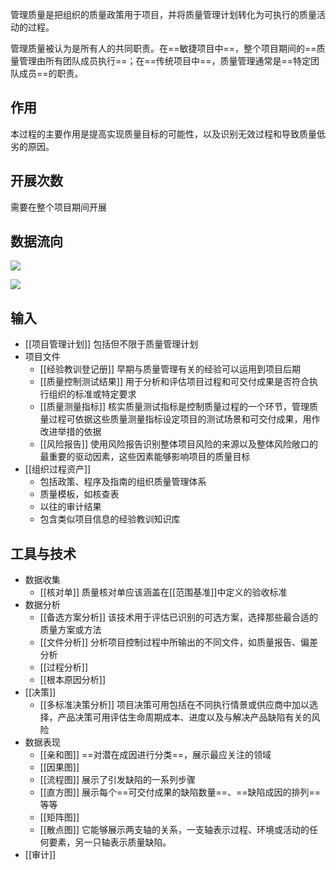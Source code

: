 管理质量是把组织的质量政策用于项目，并将质量管理计划转化为可执行的质量活动的过程。

管理质量被认为是所有人的共同职责。在==敏捷项目中==，整个项目期间的==质量管理由所有团队成员执行==；在==传统项目中==，质量管理通常是==特定团队成员==的职责。
## 作用
本过程的主要作用是提高实现质量目标的可能性，以及识别无效过程和导致质量低劣的原因。

## 开展次数
需要在整个项目期间开展

## 数据流向
![](https://raw.githubusercontent.com/a812305914/PMP/main/img/202210112113437.png)


![](https://raw.githubusercontent.com/a812305914/PMP/main/img/202210112116882.png)
## 输入
+ [[项目管理计划]] 包括但不限于质量管理计划
+ 项目文件
	+ [[经验教训登记册]] 早期与质量管理有关的经验可以运用到项目后期
	+ [[质量控制测试结果]] 用于分析和评估项目过程和可交付成果是否符合执行组织的标准或特定要求
	+ [[质量测量指标]] 核实质量测试指标是控制质量过程的一个环节，管理质量过程可依据这些质量测量指标设定项目的测试场景和可交付成果，用作改进举措的依据
	+ [[风险报告]] 使用风险报告识别整体项目风险的来源以及整体风险敞口的最重要的驱动因素，这些因素能够影响项目的质量目标
+ [[组织过程资产]]
	+ 包括政策、程序及指南的组织质量管理体系
	+ 质量模板，如核查表
	+ 以往的审计结果
	+ 包含类似项目信息的经验教训知识库

## 工具与技术
+ 数据收集
	+ [[核对单]] 质量核对单应该涵盖在[[范围基准]]中定义的验收标准
+ 数据分析
	+ [[备选方案分析]] 该技术用于评估已识别的可选方案，选择那些最合适的质量方案或方法
	+ [[文件分析]] 分析项目控制过程中所输出的不同文件，如质量报告、偏差分析
	+ [[过程分析]] 
	+ [[根本原因分析]]
+ [[决策]]
	+ [[多标准决策分析]] 项目决策可用包括在不同执行情景或供应商中加以选择，产品决策可用评估生命周期成本、进度以及与解决产品缺陷有关的风险
+ 数据表现
	+ [[亲和图]] ==对潜在成因进行分类==，展示最应关注的领域
	+ [[因果图]]
	+ [[流程图]] 展示了引发缺陷的一系列步骤
	+ [[直方图]] 展示每个==可交付成果的缺陷数量==、==缺陷成因的排列==等等
	+ [[矩阵图]]
	+ [[散点图]]  它能够展示两支轴的关系，一支轴表示过程、环境或活动的任何要素，另一只轴表示质量缺陷。
+ [[审计]]